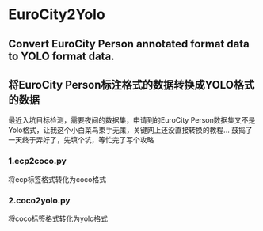 # EuroCity2Yolo
## Convert EuroCity Person annotated format data to YOLO format data. 
## 将EuroCity Person标注格式的数据转换成YOLO格式的数据

最近入坑目标检测，需要夜间的数据集，申请到的EuroCity Person数据集又不是Yolo格式，让我这个小白菜鸟束手无策，关键网上还没直接转换的教程...
鼓捣了一天终于弄好了，先填个坑，等忙完了写个攻略

### 1.ecp2coco.py
将ecp标签格式转化为coco格式

### 2.coco2yolo.py
将coco标签格式转化为yolo格式
